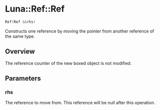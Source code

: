 # Luna::Ref::Ref

```c++
Ref(Ref &&rhs)
```

Constructs one reference by moving the pointer from another reference of the same type. 

## Overview
The reference counter of the new boxed object is not modified. 

## Parameters
### rhs
The reference to move from. This reference will be null after this operation. 

